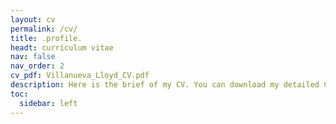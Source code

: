 ```yaml
---
layout: cv
permalink: /cv/
title: .profile.
headt: curriculum vitae
nav: false
nav_order: 2
cv_pdf: Villanueva_Lloyd_CV.pdf
description: Here is the brief of my CV. You can download my detailed CV above button. 
toc:
  sidebar: left
---
```

